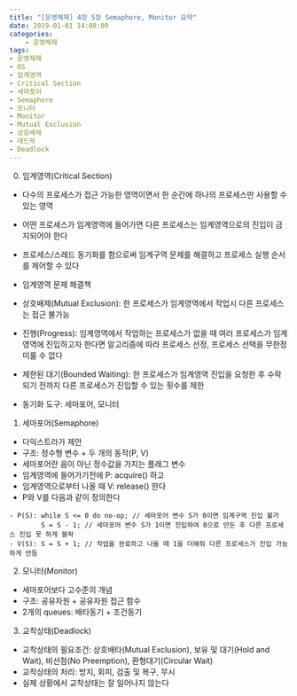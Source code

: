 ```yaml
---
title: "[운영체제] 4장 5장 Semaphore, Monitor 요약"
date: 2019-01-01 14:08:09
categories:
    - 운영체제
tags:
- 운영체제
- OS
- 임계영역
- Critical Section
- 세마포어
- Semaphore
- 모니터
- Monitor
- Mutual Exclusion
- 상호배제
- 데드락
- Deadlock
---
```


0. 임계영역(Critical Section)


- 다수의 프로세스가 접근 가능한 영역이면서 한 순간에 하나의 프로세스만 사용할 수 있는 영역
- 어떤 프로세스가 임계영역에 들어가면 다른 프로세스는 임계영역으로의 진입이 금지되어야 한다
- 프로세스/스레드 동기화를 함으로써 임계구역 문제를 해결하고 프로세스 실행 순서를 제어할 수 있다

- 임계영역 문제 해결책
- 상호배제(Mutual Exclusion): 한 프로세스가 임계영역에서 작업시 다른 프로세스는 접근 불가능
- 진행(Progress): 임계영역에서 작업하는 프로세스가 없을 때 여러 프로세스가 임계영역에 진입하고자 한다면 알고리즘에 따라 프로세스 선정, 프로세스 선택을 무한정 미룰 수 없다
- 제한된 대기(Bounded Waiting): 한 프로세스가 임계영역 진입을 요청한 후 수락되기 전까지 다른 프로세스가 진입할 수 있는 횟수를 제한
- 동기화 도구: 세마포어, 모니터



1. 세마포어(Semaphore)


- 다익스트라가 제안
- 구조: 정수형 변수 + 두 개의 동작(P, V)
- 세마포어란 음이 아닌 정수값을 가지는 플래그 변수
- 임계영역에 들어가기전에 P: acquire() 하고 
- 임계영역으로부터 나올 때 V: release() 한다
- P와 V를 다음과 같이 정의한다
~~~
- P(S): while S <= 0 do no-op; // 세마포어 변수 S가 0이면 임계구역 진입 불가
	    S = S - 1; // 세마포어 변수 S가 1이면 진입하여 0으로 만든 후 다른 프로세스 진입 못 하게 블락
- V(S): S = S + 1; // 작업을 완료하고 나올 때 1을 더해줘 다른 프로세스가 진입 가능하게 만듬
~~~


2. 모니터(Monitor)
- 세마포어보다 고수준의 개념
- 구조: 공유자원 + 공유자원 접근 함수
- 2개의 queues: 배타동기 + 조건동기


3. 교착상태(Deadlock)
- 교착상태의 필요조건: 상호배타(Mutual Exclusion), 보유 및 대기(Hold and Wait), 비선점(No Preemption), 환형대기(Circular Wait)
- 교착상태의 처리: 방지, 회피, 검출 및 복구, 무시
- 실제 상황에서 교착상태는 잘 일어나지 않는다